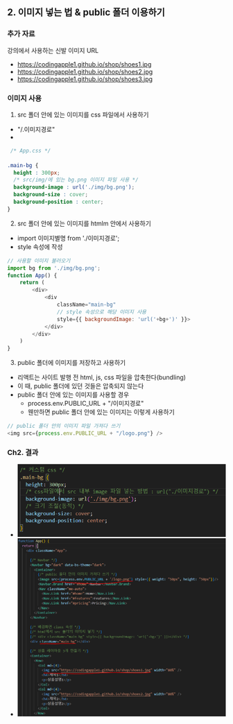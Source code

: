## 2. 이미지 넣는 법 & public 폴더 이용하기

### 추가 자료
강의에서 사용하는 신발 이미지 URL 
- https://codingapple1.github.io/shop/shoes1.jpg 
- https://codingapple1.github.io/shop/shoes2.jpg
- https://codingapple1.github.io/shop/shoes3.jpg

### 이미지 사용
1. src 폴더 안에 있는 이미지를 css 파일에서 사용하기
- "/.이미지경로"
- 
```css
 /* App.css */

.main-bg {
  height : 300px;
  /* src/img/에 있는 bg.png 이미지 파일 사용 */
  background-image : url('./img/bg.png');
  background-size : cover;
  background-position : center;
}
```
2. src 폴더 안에 있는 이미지를 htmlm 안에서 사용하기
- import 이미지별명 from './이미지경로';
- style 속성에 작성

```javascript
// 사용할 이미지 불러오기
import bg from './img/bg.png';
function App() {
    return (
        <div>
            <div 
                className="main-bg"
                // style 속성으로 해당 이미지 사용 
                style={{ backgroundImage: 'url('+bg+')' }}>
            </div>
        </div>
    )
}
```
3. public 폴더에 이미지를 저장하고 사용하기
- 리액트는 사이트 발행 전 html, js, css 파일을 압축한다(bundling)
- 이 때, public 폴더에 있던 것들은 압축되지 않는다
- public 폴더 안에 있는 이미지를 사용할 경우
    - process.env.PUBLIC_URL + "/이미지경로"
    - 웬만하면 public 폴더 안에 있는 이미지는 이렇게 사용하기
```javascript
// public 폴더 안의 이미지 파일 가져다 쓰기
<img src={process.env.PUBLIC_URL + "/logo.png"} />
```

### Ch2. 결과
- ![Alt text](<images/2-1. main-bg.PNG>)
- ![Alt text](<images/2-2. 결과.PNG>)